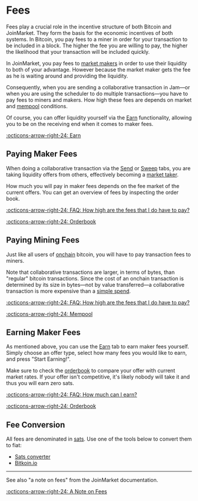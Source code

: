# Fees

Fees play a crucial role in the incentive structure of both Bitcoin and
JoinMarket. They form the basis for the economic incentives of both systems. In
Bitcoin, you pay fees to a miner in order for your transaction to be included in
a block. The higher the fee you are willing to pay, the higher the likelihood
that your transaction will be included quickly.

In JoinMarket, you pay fees to [market makers][maker] in order to use their
liquidity to both of your advantage. However because the market maker gets the fee as he is waiting around and providing the liquidity.

Consequently, when you are sending a collaborative transaction in Jam—or when you are using the scheduler to do multiple transactions—you have to pay fees to miners and makers. How high these fees are depends on market and [mempool][mempool] conditions.

Of course, you can offer liquidity yourself via the [Earn][earn] functionality, allowing you to be on the receiving end when it comes to maker fees.

[:octicons-arrow-right-24: Earn][earn]

[maker]: /glossary/#maker
[mempool]: /glossary/#mempool
[earn]: /interface/03-earn

## Paying Maker Fees

When doing a collaborative transaction via the [Send][send] or [Sweep][sweep] tabs,
you are taking liquidity offers from others, effectively becoming a [market
taker][taker].

How much you will pay in maker fees depends on the fee market of the current offers. You can get an overview of fees by inspecting the order book.

[:octicons-arrow-right-24: FAQ: How high are the fees that I do have to pay?][faq-fees]

[:octicons-arrow-right-24: Orderbook][orderbook]

[orderbook]: /market/orderbook

[sweep]: /interface/04-sweep
[send]: /interface/02-send
[taker]: /glossary/#taker

## Paying Mining Fees

Just like all users of [onchain][onchain] bitcoin, you will have to pay
transaction fees to miners.

[onchain]: /glossary/#onchain

Note that collaborative transactions are larger, in terms of bytes, than
"regular" bitcoin transactions. Since the cost of an onchain transaction is
determined by its size in bytes—not by value transferred—a collaborative
transaction is more expensive than a [simple spend][ss].


[:octicons-arrow-right-24: FAQ: How high are the fees that I do have to pay?][faq-fees]

[:octicons-arrow-right-24: Mempool][mempool]

[mempool]: /market/mempool
[ss]: /privacy/01-fundamentals/#bitcoin-transaction-types
[faq-fees]: /FAQ/#how-high-are-the-fees-that-i-do-have-to-pay

## Earning Maker Fees

As mentioned above, you can use the [Earn][earn] tab to earn maker fees
yourself. Simply choose an offer type, select how many fees you would like to earn, and press "Start Earning!".

Make sure to check the [orderbook][orderbook] to compare your offer with current
market rates. If your offer isn't competitive, it's likely nobody will take it and thus
you will earn zero sats.

[orderbook]: orderbook.md

[:octicons-arrow-right-24: FAQ: How much can I earn?][faq-earn]

[:octicons-arrow-right-24: Orderbook][orderbook]

[faq-earn]: /FAQ/#how-much-can-i-earn

## Fee Conversion

All fees are denominated in [sats][sats]. Use one of the tools below to convert them to fiat:

- [Sats converter](https://bitcoiner.guide/convert/)
- [Bitkoin.io](https://bitkoin.io/)

[sats]: /glossary/#sats

---

See also "a note on fees" from the JoinMarket documentation.

[:octicons-arrow-right-24: A Note on Fees][fee-note]

[fee-note]: https://github.com/JoinMarket-Org/joinmarket-clientserver/blob/master/docs/tumblerguide.md#a-note-on-fees
